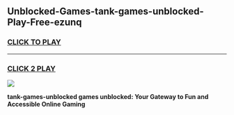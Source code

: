 
## Unblocked-Games-tank-games-unblocked-Play-Free-ezunq
<h3>
<a href="https://premium76.site?title=tank-games-unblocked&ref=10A">CLICK TO PLAY</a></h3>
<hr>

<h3>
<a href="https://premium76.site?title=tank-games-unblocked&ref=10A">CLICK 2 PLAY</a>
  
</h3>

<a href="https://premium76.site?title=tank-games-unblocked&ref=10A"><img src="https://clearcache.store/games.png"></a>


**tank-games-unblocked games unblocked: Your Gateway to Fun and Accessible Online Gaming**
